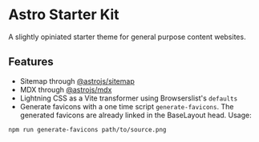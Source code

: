 # Astro Starter Kit
A slightly opiniated starter theme for general purpose content websites.

## Features
* Sitemap through [@astrojs/sitemap](https://docs.astro.build/en/guides/integrations-guide/sitemap/)
* MDX through [@astrojs/mdx](https://docs.astro.build/en/guides/integrations-guide/mdx/)
* Lightning CSS as a Vite transformer using Browserslist's `defaults`
* Generate favicons with a one time script `generate-favicons`. The generated favicons are already linked in the BaseLayout head. Usage:

```sh
npm run generate-favicons path/to/source.png
```